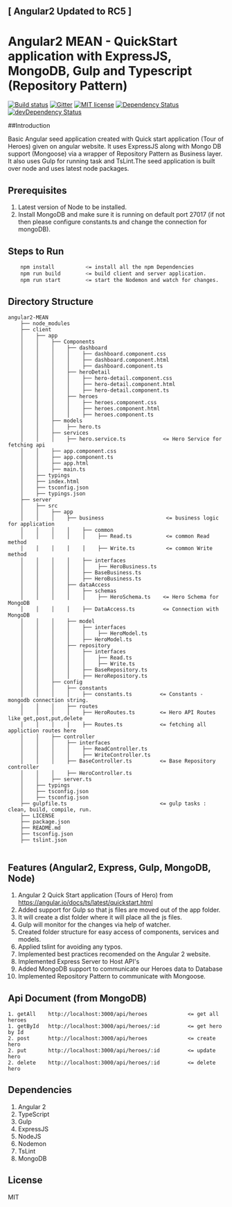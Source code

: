 ## [ Angular2 Updated to RC5 ]
# Angular2 MEAN - QuickStart application with ExpressJS, MongoDB, Gulp and Typescript (Repository Pattern)

[![Build status](https://ci.appveyor.com/api/projects/status/y7cp312hef8sju0w/branch/master?svg=true)](https://ci.appveyor.com/project/moizKachwala/angular2-express-mongo-gulp-node-typescript/branch/master)
[![Gitter](https://badges.gitter.im/moizKachwala/Angular2-express-mongo-gulp-node-typescript.svg)](https://gitter.im/moizKachwala/Angular2-express-mongo-gulp-node-typescript?utm_source=badge&utm_medium=badge&utm_campaign=pr-badge)
[![MIT license](http://img.shields.io/badge/license-MIT-brightgreen.svg)](http://opensource.org/licenses/MIT)
[![Dependency Status](https://david-dm.org/moizkachwala/Angular2-express-mongo-gulp-node-typescript.svg)](https://david-dm.org/moizkachwala/Angular2-express-mongo-gulp-node-typescript)
[![devDependency Status](https://david-dm.org/moizkachwala/Angular2-express-mongo-gulp-node-typescript/dev-status.svg)](https://david-dm.org/moizkachwala/Angular2-express-mongo-gulp-node-typescript#info=devDependencies)

##Introduction

Basic Angular seed application created with Quick start application (Tour of Heroes) given on angular website. It uses ExpressJS along with Mongo DB support (Mongoose) via a wrapper of Repository Pattern as Business layer.
It also uses Gulp for running task and TsLint.The seed application is built over node and uses latest node packages.

## Prerequisites

1. Latest version of Node to be installed.
2. Install MongoDB and make sure it is running on default port 27017 (if not then please configure constants.ts and change the connection for mongoDB).

## Steps to Run
```sh
    npm install          <= install all the npm Dependencies
    npm run build        <= build client and server application.
    npm run start        <= start the Nodemon and watch for changes.
```

## Directory Structure

```
angular2-MEAN
    ├── node_modules
    ├── client
    │    ├── app
    │    │    ├── Components
    │    │    │    ├── dashboard
    │    │    │    │    ├── dashboard.component.css
    │    │    │    │    ├── dashboard.component.html
    │    │    │    │    ├── dashboard.component.ts
    │    │    │    ├── heroDetail
    │    │    │    │    ├── hero-detail.component.css
    │    │    │    │    ├── hero-detail.component.html
    │    │    │    │    ├── hero-detail.component.ts    
    │    │    │    ├── heroes
    │    │    │    │    ├── heroes.component.css
    │    │    │    │    ├── heroes.component.html
    │    │    │    │    ├── heroes.component.ts    
    │    │    ├── models
    │    │    │    ├── hero.ts
    │    │    ├── services
    │    │    │    ├── hero.service.ts            <= Hero Service for fetching api
    │    │    ├── app.component.css
    │    │    ├── app.component.ts
    │    │    ├── app.html
    │    │    ├── main.ts
    │    ├── typings
    │    ├── index.html
    │    ├── tsconfig.json
    │    ├── typings.json
    ├── server
    │    ├── src
    │    │    ├── app
    │    │    │    ├── business                    <= business logic for application
    │    │    │    │    ├── common
    │    │    │    │    │    ├── Read.ts           <= common Read method
    │    │    │    │    │    ├── Write.ts          <= common Write method
    │    │    │    │    ├── interfaces
    │    │    │    │    │    ├── HeroBusiness.ts
    │    │    │    │    ├── BaseBusiness.ts
    │    │    │    │    ├── HeroBusiness.ts
    │    │    │    ├── dataAccess
    │    │    │    │    ├── schemas
    │    │    │    │    │    ├── HeroSchema.ts    <= Hero Schema for MongoDB
    │    │    │    │    ├── DataAccess.ts         <= Connection with MongoDB
    │    │    │    ├── model
    │    │    │    │    ├── interfaces
    │    │    │    │    │    ├── HeroModel.ts
    │    │    │    │    ├── HeroModel.ts
    │    │    │    ├── repository
    │    │    │    │    ├── interfaces
    │    │    │    │    │    ├── Read.ts
    │    │    │    │    │    ├── Write.ts
    │    │    │    │    ├── BaseRepository.ts
    │    │    │    │    ├── HeroRepository.ts
    │    │    ├── config
    │    │    │    ├── constants
    │    │    │    │    ├── constants.ts         <= Constants - mongodb connection string.
    │    │    │    ├── routes
    │    │    │    │    ├── HeroRoutes.ts        <= Hero API Routes like get,post,put,delete
    │    │    │    │    ├── Routes.ts            <= fetching all appliction routes here
    │    │    ├── controller
    │    │    │    ├── interfaces
    │    │    │    │    ├── ReadController.ts
    │    │    │    │    ├── WriteController.ts
    │    │    │    ├── BaseController.ts         <= Base Repository controller
    │    │    │    ├── HeroController.ts
    │    │    ├── server.ts
    │    ├── typings
    │    ├── tsconfig.json
    │    ├── tsconfig.json
    ├── gulpfile.ts                              <= gulp tasks : clean, build, compile, run.
    ├── LICENSE
    ├── package.json
    ├── README.md
    ├── tsconfig.json
    ├── tslint.json
    
```

## Features (Angular2, Express, Gulp, MongoDB, Node)

1.  Angular 2 Quick Start application (Tours of Hero) from https://angular.io/docs/ts/latest/quickstart.html
2.  Added support for Gulp so that js files are moved out of the app folder.
3.  It will create a dist folder where it will place all the js files.
4.  Gulp will monitor for the changes via help of watcher.
5.  Created folder structure for easy access of components, services and models.
6.  Applied tslint for avoiding any typos.
7.  Implemented best practices recomended on the Angular 2 website.
8.  Implemented Express Server to Host API's
9.  Added MongoDB support to communicate our Heroes data to Database
10. Implemented Repository Pattern to communicate with Mongoose.

## Api Document (from MongoDB)

```
1. getAll    http://localhost:3000/api/heroes             <= get all heroes
1. getById   http://localhost:3000/api/heroes/:id         <= get hero by Id
2. post      http://localhost:3000/api/heroes             <= create hero
2. put       http://localhost:3000/api/heroes/:id         <= update hero
2. delete    http://localhost:3000/api/heroes/:id         <= delete hero

```
## Dependencies

1. Angular 2
2. TypeScript
3. Gulp
4. ExpressJS
5. NodeJS
6. Nodemon
7. TsLint
8. MongoDB

## License

MIT